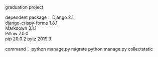 graduation project

dependent package：
    Django              2.1    
    django-crispy-forms 1.8.1  
    Markdown            3.1.1  
    Pillow              7.0.0  
    pip                 20.0.2 
    pytz                2019.3 
  
command：
    python manage.py migrate
    python manage.py collectstatic
